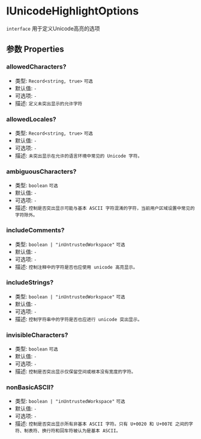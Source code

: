 # IUnicodeHighlightOptions
`interface` 用于定义Unicode高亮的选项

## 参数 Properties

### allowedCharacters?
+ 类型: `Record<string, true>` `可选`
+ 默认值: `-`
+ 可选项: `-`
+ 描述: `定义未突出显示的允许字符`

### allowedLocales?
+ 类型: `Record<string, true>` `可选`
+ 默认值: `-`
+ 可选项: `-`
+ 描述: `未突出显示在允许的语言环境中常见的 Unicode 字符。`

### ambiguousCharacters?
+ 类型: `boolean`  `可选`
+ 默认值: `-`
+ 可选项: `-`
+ 描述: `控制是否突出显示可能与基本 ASCII 字符混淆的字符，当前用户区域设置中常见的字符除外。`

### includeComments?
+ 类型: `boolean | "inUntrustedWorkspace"` `可选`
+ 默认值: `-`
+ 可选项: `-`
+ 描述: `控制注释中的字符是否也应使用​​ unicode 高亮显示。`

### includeStrings?
+ 类型: `boolean | "inUntrustedWorkspace"` `可选`
+ 默认值: `-`
+ 可选项: `-`
+ 描述: `控制字符串中的字符是否也应进行 unicode 突出显示。`

### invisibleCharacters?
+ 类型: `boolean`  `可选`
+ 默认值: `-`
+ 可选项: `-`
+ 描述: `控制是否突出显示仅保留空间或根本没有宽度的字符。`

### nonBasicASCII?
+ 类型: `boolean | "inUntrustedWorkspace"` `可选`
+ 默认值: `-`
+ 可选项: `-`
+ 描述: `控制是否突出显示所有非基本 ASCII 字符。只有 U+0020 和 U+007E 之间的字符、制表符、换行符和回车符被认为是基本 ASCII。`